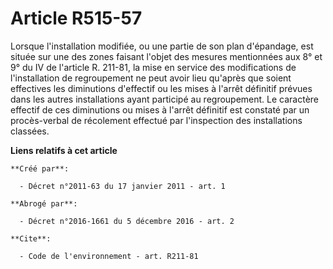 # Article R515-57

Lorsque l'installation modifiée, ou une partie de son plan d'épandage, est située sur une des zones faisant l'objet des
mesures mentionnées aux 8° et 9° du IV de l'article R. 211-81, la mise en service des modifications de l'installation de
regroupement ne peut avoir lieu qu'après que soient effectives les diminutions d'effectif ou les mises à l'arrêt définitif
prévues dans les autres installations ayant participé au regroupement. Le caractère effectif de ces diminutions ou mises à
l'arrêt définitif est constaté par un procès-verbal de récolement effectué par l'inspection des installations classées.

**Liens relatifs à cet article**

	**Créé par**:

	  - Décret n°2011-63 du 17 janvier 2011 - art. 1

	**Abrogé par**:

	  - Décret n°2016-1661 du 5 décembre 2016 - art. 2

	**Cite**:

	  - Code de l'environnement - art. R211-81

